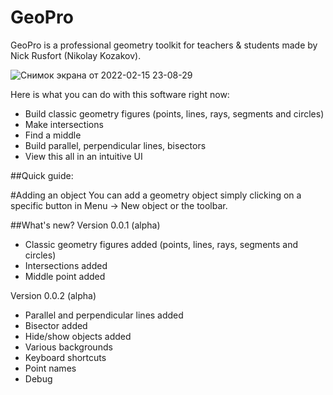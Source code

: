 # GeoPro

GeoPro is a professional geometry toolkit for teachers & students made by Nick Rusfort (Nikolay Kozakov). 

![Снимок экрана от 2022-02-15 23-08-29](https://user-images.githubusercontent.com/81856641/154209815-4287b874-d0c6-44c4-a1d9-c4af4a7855f9.png)

Here is what you can do with this software right now:
- Build classic geometry figures (points, lines, rays, segments and circles)
- Make intersections
- Find a middle
- Build parallel, perpendicular lines, bisectors
- View this all in an intuitive UI

##Quick guide:

#Adding an object
You can add a geometry object simply clicking on a specific button in Menu -> New object or the toolbar.



##What's new?
Version 0.0.1 (alpha)
- Classic geometry figures added (points, lines, rays, segments and circles)
- Intersections added
- Middle point added

Version 0.0.2 (alpha)
- Parallel and perpendicular lines added
- Bisector added
- Hide/show objects added
- Various backgrounds
- Keyboard shortcuts
- Point names
- Debug
